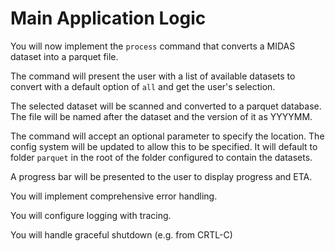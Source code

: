 # Main Application Logic


You will now implement the `process` command that converts a MIDAS dataset into a parquet file.

The command will present the user with a list of available datasets to convert with a default option of `all` and get the user's selection.

The selected dataset will be scanned and converted to a parquet database. The file will be named after the dataset and the version of it as YYYYMM.

The command will accept an optional parameter to specify the location. The config system will be updated to allow this to be specified. It will default to folder `parquet` in the root of the folder configured to contain the datasets.

A progress bar will be presented to the user to display progress and ETA.

You will implement comprehensive error handling.

You will configure logging with tracing.

You will handle graceful shutdown (e.g. from CRTL-C)
